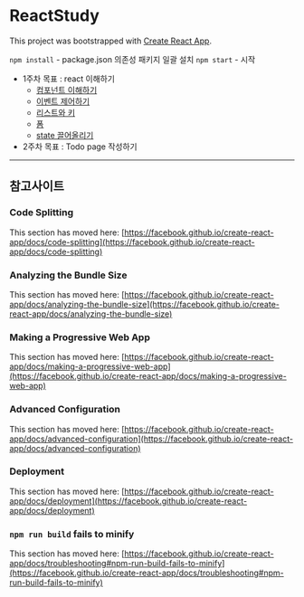 # ReactStudy

This project was bootstrapped with [Create React App](https://github.com/facebook/create-react-app).

`npm install` - package.json 의존성 패키지 일괄 설치
`npm start` - 시작

* 1주차 목표 : react 이해하기
    * [컴포넌트 이해하기](./gitreadme/components.md)
    * [이벤트 제어하기](./gitreadme/event_and_rendering.md)
    * [리스트와 키](./gitreadme/list_and_key.md)
    * [폼](./gitreadme/form.md)
    * [state 끌어올리기](./gitreadme/pullup_state.md)
* 2주차 목표 : Todo page 작성하기

***

## 참고사이트

### Code Splitting

This section has moved here: [https://facebook.github.io/create-react-app/docs/code-splitting](https://facebook.github.io/create-react-app/docs/code-splitting)

### Analyzing the Bundle Size

This section has moved here: [https://facebook.github.io/create-react-app/docs/analyzing-the-bundle-size](https://facebook.github.io/create-react-app/docs/analyzing-the-bundle-size)

### Making a Progressive Web App

This section has moved here: [https://facebook.github.io/create-react-app/docs/making-a-progressive-web-app](https://facebook.github.io/create-react-app/docs/making-a-progressive-web-app)

### Advanced Configuration

This section has moved here: [https://facebook.github.io/create-react-app/docs/advanced-configuration](https://facebook.github.io/create-react-app/docs/advanced-configuration)

### Deployment

This section has moved here: [https://facebook.github.io/create-react-app/docs/deployment](https://facebook.github.io/create-react-app/docs/deployment)

### `npm run build` fails to minify

This section has moved here: [https://facebook.github.io/create-react-app/docs/troubleshooting#npm-run-build-fails-to-minify](https://facebook.github.io/create-react-app/docs/troubleshooting#npm-run-build-fails-to-minify)
